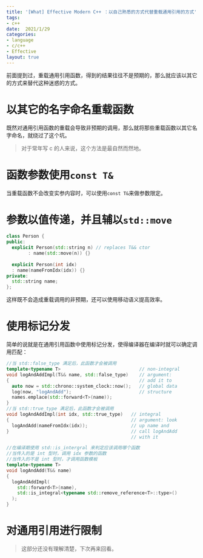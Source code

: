 ```yaml
---
title: '[What] Effective Modern C++ ：以自己熟悉的方式代替重载通用引用的方式'
tags: 
- c++
date:  2021/1/29
categories: 
- language
- c/c++
- Effective
layout: true
---
```

前面提到过，重载通用引用函数，得到的结果往往不是预期的，那么就应该以其它的方式来替代这种迷惑的方式。
<!--more-->
# 以其它的名字命名重载函数
既然对通用引用函数的重载会导致非预期的调用，那么就将那些重载函数以其它名字命名，就绕过了这个坑。
> 对于常年写 c 的人来说，这个方法是最自然而然地。

# 函数参数使用`const T&`

当重载函数不会改变实参内容时，可以使用`const T&`来做参数限定。

# 参数以值传递，并且辅以`std::move`

```cpp
class Person {
public:
  explicit Person(std::string n) // replaces T&& ctor
        : name(std::move(n)) {}        
  
  explicit Person(int idx)       
  : name(nameFromIdx(idx)) {}
private:
  std::string name;
};
```

这样既不会造成重载调用的非预期，还可以使用移动语义提高效率。

# 使用标记分发

简单的说就是在通用引用函数中使用标记分发，使得编译器在编译时就可以确定调用匹配：

```cpp
//当 std::false_type 满足后，此函数才会被调用
template<typename T>                             // non-integral
void logAndAddImpl(T&& name, std::false_type)    // argument:
{                                                // add it to
  auto now = std::chrono::system_clock::now();   // global data
  log(now, "logAndAdd");                         // structure
  names.emplace(std::forward<T>(name));
}
//当 std::true_type 满足后，此函数才会被调用
void logAndAddImpl(int idx, std::true_type)   // integral
{                                             // argument: look
  logAndAdd(nameFromIdx(idx));                // up name and
}                                             // call logAndAdd
                                              // with it

//在编译期使用 std::is_intergral 来判定应该调用哪个函数
//当传入的是 int 型时，调用 idx 参数的函数
//当传入的不是 int 型时，才调用函数模板
template<typename T>
void logAndAdd(T&& name)
{
  logAndAddImpl(
    std::forward<T>(name),
    std::is_integral<typename std::remove_reference<T>::type>()
  );
}
```

# 对通用引用进行限制

> 这部分还没有理解清楚，下次再来回看。
